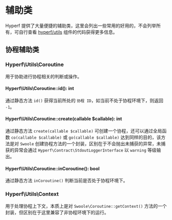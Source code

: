 # 辅助类

Hyperf 提供了大量便捷的辅助类，这里会列出一些常用的好用的，不会列举所有，可自行查看 [hyperf/utils](https://github.com/hyperf-cloud/utils) 组件的代码获得更多信息。

## 协程辅助类

### Hyperf\Utils\Coroutine

用于协助进行协程相关的判断或操作。

#### Hyperf\Utils\Coroutine::id(): int

通过静态方法 `id()` 获得当前所处的 `协程 ID`，如当前不处于协程环境下，则返回 `-1`。 

#### Hyperf\Utils\Coroutine::create(callable $callable): int

通过静态方法 `create(callable $callable)` 可创建一个协程，还可以通过全局函数 `co(callable $callable)` 或 `go(callable $callable)` 达到同样的目的，该方法是对 `Swoole` 创建协程方法的一个封装，区别在于不会抛出未捕获的异常，未捕获的异常会通过 `Hyperf\Contract\StdoutLoggerInterface` 以 `warning` 等级输出。

#### Hyperf\Utils\Coroutine::inCoroutine(): bool

通过静态方法 `inCoroutine()` 判断当前是否处于协程环境下。

### Hyperf\Utils\Context

用于处理协程上下文，本质上是对 `Swoole\Coroutine::getContext()` 方法的一个封装，但区别在于这里兼容了非协程环境下的运行。
